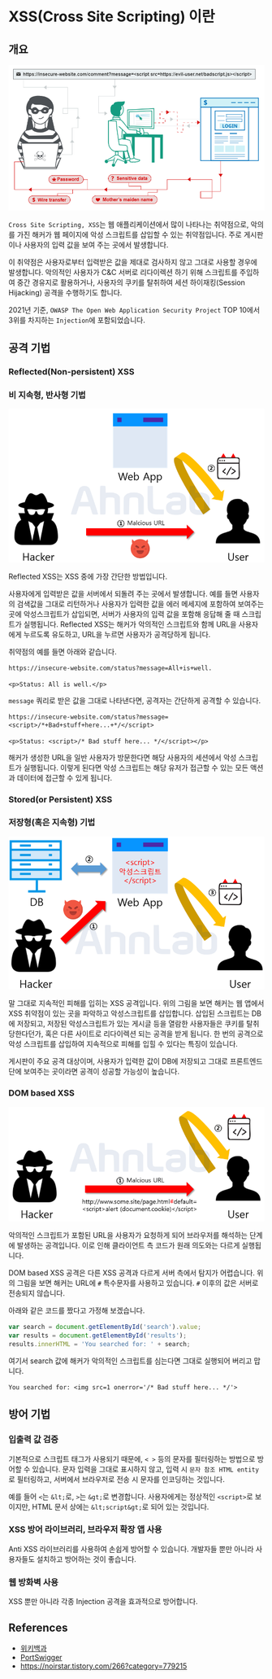 # XSS(Cross Site Scripting) 이란

## 개요

![image-20211202002332457](XSS.assets/image-20211202002332457.png)

`Cross Site Scripting, XSS`는 웹 애플리케이션에서 많이 나타나는 취약점으로, 악의를 가진 해커가 웹 페이지에 악성 스크립트를 삽입할 수 있는 취약점입니다. 주로 게시판이나 사용자의 입력 값을 보여 주는 곳에서 발생합니다.

이 취약점은 사용자로부터 입력받은 값을 제대로 검사하지 않고 그대로 사용할 경우에 발생합니다. 악의적인 사용자가 C&C 서버로 리다이렉션 하기 위해 스크립트를 주입하여 중간 경유지로 활용하거나, 사용자의 쿠키를 탈취하여 세션 하이재킹(Session Hijacking) 공격을 수행하기도 합니다.

2021년 기준, `OWASP The Open Web Application Security Project` TOP 10에서 3위를 차지하는 `Injection`에 포함되었습니다.

## 공격 기법

### Reflected(Non-persistent) XSS 

### 비 지속형,  반사형 기법

![img](XSS.assets/99CB0F485C89B39406.png)

Reflected XSS는 XSS 중에 가장 간단한 방법입니다.

사용자에게 입력받은 값을 서버에서 되돌려 주는 곳에서 발생합니다. 예를 들면 사용자의 검색값을 그대로 리턴하거나 사용자가 입력한 값을 에러 메세지에 포함하여 보여주는 곳에 악성스크립트가 삽입되면, 서버가 사용자의 입력 값을 포함해 응답해 줄 때 스크립트가 실행됩니다. Reflected XSS는 해커가 악의적인 스크립트와 함께 URL을 사용자에게 누르도록 유도하고, URL을 누르면 사용자가 공격당하게 됩니다.

취약점의 예를 들면 아래와 같습니다.

```
https://insecure-website.com/status?message=All+is+well.

<p>Status: All is well.</p>
```

`message` 쿼리로 받은 값을 그대로 나타낸다면, 공격자는 간단하게 공격할 수 있습니다.

```
https://insecure-website.com/status?message=<script>/*+Bad+stuff+here...+*/</script>

<p>Status: <script>/* Bad stuff here... */</script></p>
```

해커가 생성한 URL을 일반 사용자가 방문한다면 해당 사용자의 세션에서 악성 스크립트가 실행됩니다. 이렇게 된다면 악성 스크립트는 해당 유저가 접근할 수 있는 모든 액션과 데이터에 접근할 수 있게 됩니다.

### Stored(or Persistent) XSS 

### 저장형(혹은 지속형) 기법

![img](XSS.assets/997CF6485C89B39508.png)

말 그대로 지속적인 피해를 입히는 XSS 공격입니다. 위의 그림을 보면 해커는 웹 앱에서 XSS 취약점이 있는 곳을 파악하고 악성스크립트를 삽입합니다. 삽입된 스크립트는 DB에 저장되고, 저장된 악성스크립트가 있는 게시글 등을 열람한 사용자들은 쿠키를 탈취당한다던가, 혹은 다른 사이트로 리다이렉션 되는 공격을 받게 됩니다. 한 번의 공격으로 악성 스크립트를 삽입하여 지속적으로 피해를 입힐 수 있다는 특징이 있습니다.

게시판이 주요 공격 대상이며, 사용자가 입력한 값이 DB에 저장되고 그대로 프론트엔드 단에 보여주는 곳이라면 공격이 성공할 가능성이 높습니다.

### DOM based XSS

![img](XSS.assets/99D295485C89B3940D.png)

악의적인 스크립트가 포함된 URL을 사용자가 요청하게 되어 브라우저를 해석하는 단계에 발생하는 공격입니다. 이로 인해 클라이언트 측 코드가 원래 의도와는 다르게 실행됩니다.

DOM based XSS 공격은 다른 XSS 공격과 다르게 서버 측에서 탐지가 어렵습니다. 위의 그림을 보면 해커는 URL에 `#` 특수문자를 사용하고 있습니다. `#` 이후의 값은 서버로 전송되지 않습니다.

아래와 같은 코드를 짰다고 가정해 보겠습니다.

```javascript
var search = document.getElementById('search').value;
var results = document.getElementById('results');
results.innerHTML = 'You searched for: ' + search;
```

여기서 search 값에 해커가 악의적인 스크립트를 심는다면 그대로 실행되어 버리고 맙니다.

```
You searched for: <img src=1 onerror='/* Bad stuff here... */'>
```

## 방어 기법

### 입출력 값 검증

기본적으로 스크립트 태그가 사용되기 때문에, `< >` 등의 문자를 필터링하는 방법으로 방어할 수 있습니다. 문자 입력을 그대로 표시하지 않고, 입력 시 `문자 참조 HTML entity`로 필터링하고, 서버에서 브라우저로 전송 시 문자를 인코딩하는 것입니다.

예를 들어 `<`는 `&lt;`로, `>`는 `&gt;`로 변경합니다. 사용자에게는 정상적인 `<script>`로 보이지만, HTML 문서 상에는 `&lt;script&gt;`로 되어 있는 것입니다.

### XSS 방어 라이브러리, 브라우저 확장 앱 사용

Anti XSS 라이브러리를 사용하여 손쉽게 방어할 수 있습니다. 개발자들 뿐만 아니라 사용자들도 설치하고 방어하는 것이 좋습니다.

### 웹 방화벽 사용

XSS 뿐만 아니라 각종 Injection 공격을 효과적으로 방어합니다.

## References

- [위키백과](https://ko.wikipedia.org/wiki/%EC%82%AC%EC%9D%B4%ED%8A%B8_%EA%B0%84_%EC%8A%A4%ED%81%AC%EB%A6%BD%ED%8C%85)
- [PortSwigger](https://portswigger.net/web-security/cross-site-scripting)
- https://noirstar.tistory.com/266?category=779215
